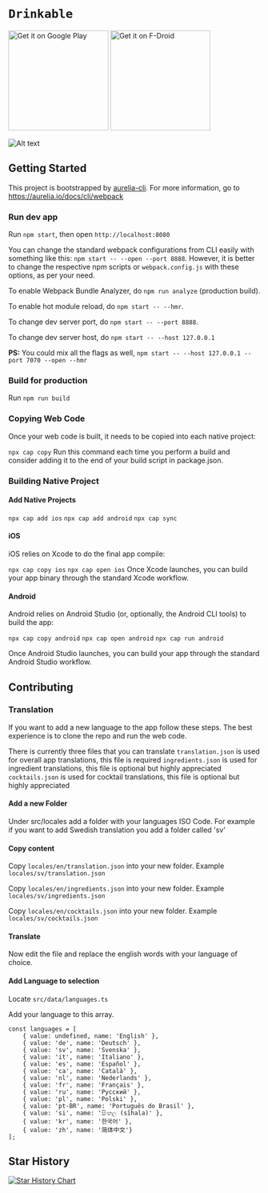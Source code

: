 # `Drinkable`

<a href='https://play.google.com/store/apps/details?id=com.moimob.drinkable&pcampaignid=pcampaignidMKT-Other-global-all-co-prtnr-py-PartBadge-Mar2515-1'><img width="200px" alt='Get it on Google Play' src='https://play.google.com/intl/en_us/badges/static/images/badges/en_badge_web_generic.png'/></a>
<a href="https://f-droid.org/en/packages/com.moimob.drinkable">
<img src="https://fdroid.gitlab.io/artwork/badge/get-it-on.png"
    alt="Get it on F-Droid"
    width="200">
</a>

![Alt text](/android/app/src/main/feature-graphic.png?raw=true)

## Getting Started

This project is bootstrapped by [aurelia-cli](https://github.com/aurelia/cli).
For more information, go to https://aurelia.io/docs/cli/webpack

### Run dev app

Run `npm start`, then open `http://localhost:8080`

You can change the standard webpack configurations from CLI easily with something like this: `npm start -- --open --port 8888`. However, it is better to change the respective npm scripts or `webpack.config.js` with these options, as per your need.

To enable Webpack Bundle Analyzer, do `npm run analyze` (production build).

To enable hot module reload, do `npm start -- --hmr`.

To change dev server port, do `npm start -- --port 8888`.

To change dev server host, do `npm start -- --host 127.0.0.1`

**PS:** You could mix all the flags as well, `npm start -- --host 127.0.0.1 --port 7070 --open --hmr`

### Build for production

Run `npm run build`

### Copying Web Code

Once your web code is built, it needs to be copied into each native project:

`npx cap copy`
Run this command each time you perform a build and consider adding it to the end of your build script in package.json.

### Building Native Project

#### Add Native Projects

`npx cap add ios`
`npx cap add android`
`npx cap sync`

#### iOS

iOS relies on Xcode to do the final app compile:

`npx cap copy ios`
`npx cap open ios`
Once Xcode launches, you can build your app binary through the standard Xcode workflow.

#### Android

Android relies on Android Studio (or, optionally, the Android CLI tools) to build the app:

`npx cap copy android`
`npx cap open android`
`npx cap run android`

Once Android Studio launches, you can build your app through the standard Android Studio workflow.

## Contributing

### Translation

If you want to add a new language to the app follow these steps. The best experience is to clone the repo and run the web code.

There is currently three files that you can translate
`translation.json` is used for overall app translations, this file is required
`ingredients.json` is used for ingredient translations, this file is optional but highly appreciated
`cocktails.json` is used for cocktail translations, this file is optional but highly appreciated

#### Add a new Folder

Under src/locales add a folder with your languages ISO Code. For example if you want to add Swedish translation you add a folder called 'sv'

#### Copy content

Copy `locales/en/translation.json` into your new folder. Example `locales/sv/translation.json`

Copy `locales/en/ingredients.json` into your new folder. Example `locales/sv/ingredients.json`

Copy `locales/en/cocktails.json` into your new folder. Example `locales/sv/cocktails.json`

#### Translate

Now edit the file and replace the english words with your language of choice.

#### Add Language to selection

Locate `src/data/languages.ts`

Add your language to this array.

```
const languages = [
    { value: undefined, name: 'English' },
    { value: 'de', name: 'Deutsch' },
    { value: 'sv', name: 'Svenska' },
    { value: 'it', name: 'Italiano' },
    { value: 'es', name: 'Español' },
    { value: 'ca', name: 'Català' },
    { value: 'nl', name: 'Nederlands' },
    { value: 'fr', name: 'Français' },
    { value: 'ru', name: 'Русский' },
    { value: 'pl', name: 'Polski' },
    { value: 'pt-BR', name: 'Português do Brasil' },
    { value: 'si', name: 'සිංහල (sĩhala)' },
    { value: 'kr', name: '한국어' },
    { value: 'zh', name: '简体中文'}
];
```

## Star History

<a href="https://star-history.com/#MOIMOB/drinkable&Date">
  <picture>
    <source media="(prefers-color-scheme: dark)" srcset="https://api.star-history.com/svg?repos=MOIMOB/drinkable&type=Date&theme=dark" />
    <source media="(prefers-color-scheme: light)" srcset="https://api.star-history.com/svg?repos=MOIMOB/drinkable&type=Date" />
    <img alt="Star History Chart" src="https://api.star-history.com/svg?repos=MOIMOB/drinkable&type=Date" />
  </picture>
</a>

